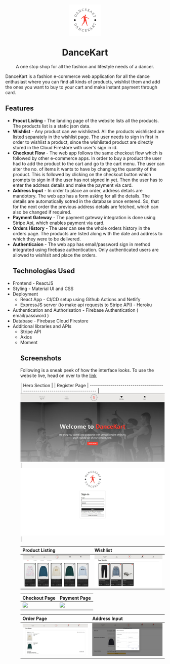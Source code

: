
<h1 align="center">
<p align="center">
  <a>
    <img alt="Logo" src="https://github.com/khalatevarun/DanceKart/blob/main/src/assets/dk_logo.png" width="100"/>
  </a>
</p>
  <a>DanceKart</a>
</h1>

<p align="center">
A one stop shop for all the fashion and lifestyle needs of a dancer.
</p>

DanceKart is a fashion e-commerce web application for all the dance enthusiast where you can find all kinds of products, wishlist them and add the ones you want to buy to your cart and make instant payment through card.

<h2>Features</h2> 
 <ul>
  <li>
    <strong>Procut Listing</strong> - The landing page of the website lists all the products. The products list is a static json data.
  </li>
 <li>
    <strong>Wishlist</strong> - Any product can we wishlisted. All the products wishlisted are listed separately in the wishlist page. The user needs to sign in first in order to wishlist a product, since the wishlisted product are directly stored in the Cloud Firestore with user's sign in id. 
  </li>
 <li>
    <strong>Checkout Flow</strong> - The web app follows the same checkout flow which is followed by other e-commerce apps. In order to buy a product the user had to add the product to the cart and go to the cart menu. The user can alter the no. of items it wants to have by changing the quantity of the product. This is followed by clicking on the checkout button which prompts to sign in if the user has not signed in yet. Then the user has to enter the address details and make the payment via card.  
  </li>
<li>
    <strong>Address Input</strong> - In order to place an order, address details are mandotory. The web app has a form asking for all the details. The details are automatically sotred in the database once entered. So, that for the next order the previous address details are fetched, which can also be changed if required.
  </li>
<li>
    <strong>Payment Gateway</strong> - The payment gateway integration is done using Stripe Api, which enables payment via card.
  </li>
                 <li>
    <strong>Orders History</strong> - The user can see the whole orders history in the orders page. The products are listed along with the date and address to which they were to be delivered.
  </li>
                  <li>
    <strong>Authenticaion</strong> - The web app has email/password sign in method integrated using firebase authentication. Only authenticated users are allowed to wishlsit and place the orders.
  </li>
 

  
<h2>Technologies Used</h2> 
  <li>
   Frontend - ReactJS 
  </li>
                 <li>
   Styling - Material UI and CSS 
  </li>
                    <li>
   Deployment 
                 <ul>
                 <li>React App - CI/CD setup using Github Actions and Netlify</li>
                 <li>ExpressJS server (to make api requests to Stripe API) - Heroku </li>
                 </ul>
  </li>
                 <li>
                 Authentication and Authorisation - Firebase Authentication ( email/password )
                 </li>
                  <li>
                 Database - Firebase Cloud Firestore
                 </li>
                 <li>
                 Additional libraries and APIs
                 <ul>
                 <li>
                 Stripe API
                 </li>
                  <li>
                 Axios
                 </li>
                  <li>
                 Moment
                 </li>
                 </li>
               

  
<h2>  Screenshots </h2>

Following is a sneak peek of how the interface looks. To use the website live, head on over to the [link](https://entertainment-hub.netlify.app/)

| Hero Section                             |  | Register Page                             |
 ------------------------------------ |  ------------------------------------ |
 ![](https://github.com/khalatevarun/DanceKart/blob/main/screenshots/hero.jpg) |  ![](https://github.com/khalatevarun/DanceKart/blob/main/screenshots/register.jpg) |                

| Product Listing                              | Wishlist                             |
| ------------------------------------ | ------------------------------------ |
| ![](https://github.com/khalatevarun/DanceKart/blob/main/screenshots/product_listing.jpg) | ![](https://github.com/khalatevarun/DanceKart/blob/main/screenshots/wishlist.jpg) |

| Checkout Page                             | Payment Page                             |
| ------------------------------------ | ------------------------------------ |
| ![](https://github.com/khalatevarun/entertainment-hub/blob/main/Screenshots/search.jpeg) | ![](https://github.com/khalatevarun/entertainment-hub/blob/main/Screenshots/trending.jpeg) |

| Order Page                             | Address Input                             |
| ------------------------------------ | ------------------------------------ |
| ![](https://github.com/khalatevarun/DanceKart/blob/main/screenshots/orders.jpg) | ![](https://github.com/khalatevarun/DanceKart/blob/main/screenshots/address.jpg) |
                   



  












